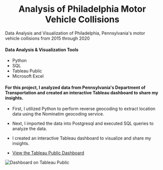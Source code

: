<h1 align="center">Analysis of Philadelphia Motor Vehicle Collisions</h1>
Data Analysis and Visualization of Philadelphia, Pennsylvania's motor vehicle collisions from 2015 through 2020

#### Data Analysis & Visualization Tools
+ Python
+ SQL
+ Tableau Public
+ Microsoft Excel

#### For this project, I analyzed data from Pennsylvania's Department of Transportation and created an interactive Tableau dashboard to share my insights.  

+ First, I utilized Python to perform reverse geocoding to extract location data using the Nominatim geocoding service.
+ Next, I imported the data into Postgresql and executed SQL queries to analyze the data.
+ I created an interactive Tableau dashboard to visualize and share my insights. 



+ [View the Tableau Public Dashboard](https://public.tableau.com/profile/matthew.snell1329#!/vizhome/PhiladelphiaPedestrianFatalities/PhiladelphiasFatalPedestrianCrashes2017-2019)

![Dashboard on Tableau Public](https://github.com/MatthewLSnell/2017---2019-Philadelphia-Pedestrian-Fatalities-Analysis/blob/main/Philadelphia%20Pedestrian%20Traffic%20Fatality%20Dashboard%20Cover.PNG)


